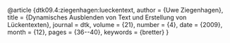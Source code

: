 @article {dtk09.4:ziegenhagen:lueckentext,
  author        = {Uwe Ziegenhagen},
  title         = {Dynamisches Ausblenden von Text und Erstellung von Lückentexten},
  journal       = dtk,
  volume        = {21},
  number        = {4},
  date          = {2009},
  month         = {12},
  pages         = {36--40},
  keywords      = {bretter}
}